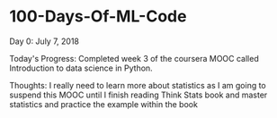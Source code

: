 # 100-Days-Of-ML-Code
Day 0: July 7, 2018 

Today's Progress: Completed week 3 of the coursera MOOC called Introduction to data science in Python.

Thoughts: I really need to learn more about statistics as I am going to suspend this MOOC until I finish reading Think Stats
book and master statistics and practice the example within the book
